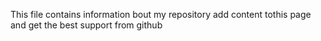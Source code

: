 This file contains information bout my repository
add content tothis page and get the best support from github
